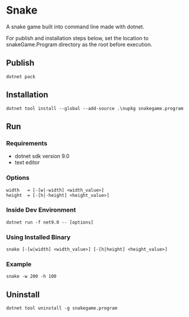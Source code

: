 # Snake

A snake game built into command line made with dotnet.

For publish and installation steps below, set the location to snakeGame.Program directory as the root before execution.

## Publish

```
dotnet pack
```

## Installation

```
dotnet tool install --global --add-source .\nupkg snakegame.program
```

## Run

### Requirements

- dotnet sdk version 9.0
- text editor

### Options

```
width   = [-[w|-width] <width_value>]
height  = [-[h|-height] <height_value>]
```

### Inside Dev Environment

```
dotnet run -f net9.0 -- [options]
```

### Using Installed Binary

```
snake [-[w|width] <width_value>] [-[h|height] <height_value>]
```

### Example

```
snake -w 200 -h 100
```

## Uninstall

```
dotnet tool uninstall -g snakegame.program
```
